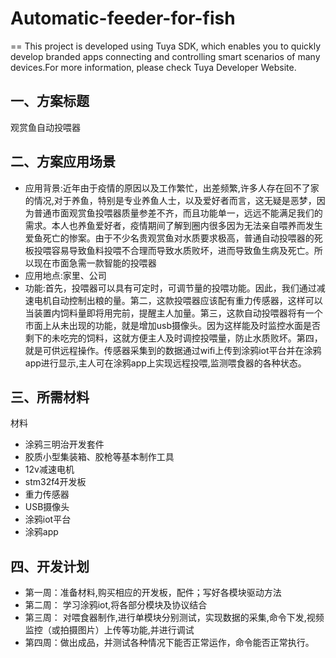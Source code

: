 # Automatic-feeder-for-fish
==
This project is developed using Tuya SDK, which enables you to quickly develop branded apps connecting and controlling smart scenarios of many devices.For more information, please check Tuya Developer Website.

一、方案标题
--
观赏鱼自动投喂器

二、方案应用场景
--

* 应用背景:近年由于疫情的原因以及工作繁忙，出差频繁,许多人存在回不了家的情况,对于养鱼，特别是专业养鱼人士，以及爱好者而言，这无疑是恶梦，因为普通市面观赏鱼投喂器质量参差不齐，而且功能单一，远远不能满足我们的需求。本人也养鱼爱好者，疫情期间了解到圈内很多因为无法亲自喂养而发生爱鱼死亡的惨案。由于不少名贵观赏鱼对水质要求极高，普通自动投喂器的死板投喂容易导致鱼料投喂不合理而导致水质败坏，进而导致鱼生病及死亡。所以现在市面急需一款智能的投喂器
* 应用地点:家里、公司
* 功能:首先，投喂器可以具有可定时，可调节量的投喂功能。因此，我们通过减速电机自动控制出粮的量。第二，这款投喂器应该配有重力传感器，这样可以当装置内饲料量即将用完前，提醒主人加量。第三，这款自动投喂器将有一个市面上从未出现的功能，就是增加usb摄像头。因为这样能及时监控水面是否剩下的未吃完的饲料，这就方便主人及时调控投喂量，防止水质败坏。第四，就是可供远程操作。传感器采集到的数据通过wifi上传到涂鸦iot平台并在涂鸦app进行显示,主人可在涂鸦app上实现远程投喂,监测喂食器的各种状态。

三、所需材料
----
材料
* 涂鸦三明治开发套件
* 胶质小型集装箱、胶枪等基本制作工具
* 12v减速电机
* stm32f4开发板
* 重力传感器
* USB摄像头
* 涂鸦iot平台
* 涂鸦app


四、开发计划
--
* 第一周：准备材料,购买相应的开发板，配件；写好各模块驱动方法
* 第二周： 学习涂鸦iot,将各部分模块及协议结合
* 第三周： 对喂食器制作,进行单模块分别测试，实现数据的采集,命令下发,视频监控（或拍摄图片）上传等功能,并进行调试
* 第四周：做出成品，并测试各种情况下能否正常运作，命令能否正常执行。
